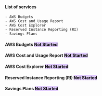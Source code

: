 #### List of services
	- AWS Budgets
	- AWS Cost and Usage Report
	- AWS Cost Explorer
	- Reserved Instance Reporting (RI)
	- Savings Plans
#### AWS Budgets <mark style="background: #D2B3FFA6;">Not Started</mark>

#### AWS Cost and Usage Report <mark style="background: #D2B3FFA6;">Not Started</mark>

#### AWS Cost Explorer <mark style="background: #D2B3FFA6;">Not Started</mark>

#### Reserved Instance Reporting (RI) <mark style="background: #D2B3FFA6;">Not Started</mark>

#### Savings Plans <mark style="background: #D2B3FFA6;">Not Started
</mark>
